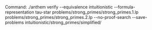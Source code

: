 Command: ./anthem verify --equivalence intuitionistic --formula-representation tau-star problems/strong_primes/strong_primes.1.lp problems/strong_primes/strong_primes.2.lp  --no-proof-search --save-problems intuitionistic/strong_primes/simplified/